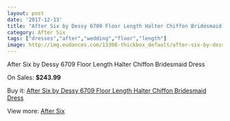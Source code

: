 ```yaml
---
layout: post
date: '2017-12-13'
title: "After Six by Dessy 6709 Floor Length Halter Chiffon Bridesmaid Dress"
category: After Six
tags: ["dresses","after","wedding","floor","length"]
image: http://img.eudances.com/13308-thickbox_default/after-six-by-dessy-6709-floor-length-halter-chiffon-bridesmaid-dress.jpg
---
```

After Six by Dessy 6709 Floor Length Halter Chiffon Bridesmaid Dress

On Sales: **$243.99**
<a href="https://www.eudances.com/en/after-six/4023-after-six-by-dessy-6709-floor-length-halter-chiffon-bridesmaid-dress.html"><amp-img layout="responsive" width="600" height="600" src="//img.eudances.com/13308-thickbox_default/after-six-by-dessy-6709-floor-length-halter-chiffon-bridesmaid-dress.jpg" alt="After Six by Dessy 6709 Floor Length Halter Chiffon Bridesmaid Dress 0" /></a>
<a href="https://www.eudances.com/en/after-six/4023-after-six-by-dessy-6709-floor-length-halter-chiffon-bridesmaid-dress.html"><amp-img layout="responsive" width="600" height="600" src="//img.eudances.com/13311-thickbox_default/after-six-by-dessy-6709-floor-length-halter-chiffon-bridesmaid-dress.jpg" alt="After Six by Dessy 6709 Floor Length Halter Chiffon Bridesmaid Dress 1" /></a>
<a href="https://www.eudances.com/en/after-six/4023-after-six-by-dessy-6709-floor-length-halter-chiffon-bridesmaid-dress.html"><amp-img layout="responsive" width="600" height="600" src="//img.eudances.com/13310-thickbox_default/after-six-by-dessy-6709-floor-length-halter-chiffon-bridesmaid-dress.jpg" alt="After Six by Dessy 6709 Floor Length Halter Chiffon Bridesmaid Dress 2" /></a>
<a href="https://www.eudances.com/en/after-six/4023-after-six-by-dessy-6709-floor-length-halter-chiffon-bridesmaid-dress.html"><amp-img layout="responsive" width="600" height="600" src="//img.eudances.com/13309-thickbox_default/after-six-by-dessy-6709-floor-length-halter-chiffon-bridesmaid-dress.jpg" alt="After Six by Dessy 6709 Floor Length Halter Chiffon Bridesmaid Dress 3" /></a>

Buy it: [After Six by Dessy 6709 Floor Length Halter Chiffon Bridesmaid Dress](https://www.eudances.com/en/after-six/4023-after-six-by-dessy-6709-floor-length-halter-chiffon-bridesmaid-dress.html "After Six by Dessy 6709 Floor Length Halter Chiffon Bridesmaid Dress")

View more: [After Six](https://www.eudances.com/en/50-after-six "After Six")